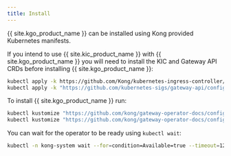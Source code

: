 ```yaml
---
title: Install
---
```


{{ site.kgo_product_name }} can be installed using Kong provided Kubernetes manifests.

If you intend to use {{ site.kic_product_name }} with {{ site.kgo_product_name }} you will need to install the KIC and Gateway API CRDs before installing {{ site.kgo_product_name }}:

```bash
kubectl apply -k https://github.com/Kong/kubernetes-ingress-controller/config/crd 
kubectl apply -k "https://github.com/kubernetes-sigs/gateway-api/config/crd?ref=v0.8.1"
```

To install {{ site.kgo_product_name }} run:

```bash
kubectl kustomize "https://github.com/kong/gateway-operator-docs/config/crd?submodules=false" | kubectl apply --server-side -f -
kubectl kustomize "https://github.com/kong/gateway-operator-docs/config/default?submodules=false" | kubectl apply --server-side -f -
```

You can wait for the operator to be ready using `kubectl wait`:

```bash
kubectl -n kong-system wait --for=condition=Available=true --timeout=120s deployment/gateway-operator-controller-manager
```
